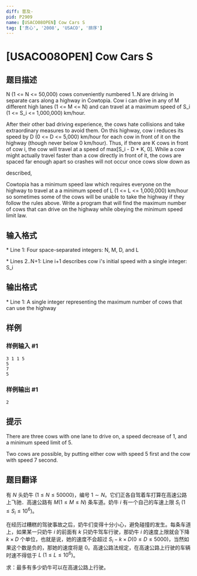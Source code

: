 ```yaml
---
diff: 普及-
pid: P2909
name: [USACO08OPEN] Cow Cars S
tag: ['贪心', '2008', 'USACO', '排序']
---
```

# [USACO08OPEN] Cow Cars S
## 题目描述

N (1 <= N <= 50,000) cows conveniently numbered 1..N are driving in separate cars along a highway in Cowtopia. Cow i can drive in any of M different high lanes (1 <= M <= N) and can travel at a maximum speed of S\_i (1 <= S\_i <= 1,000,000) km/hour.

After their other bad driving experience, the cows hate collisions and take extraordinary measures to avoid them. On this highway, cow i reduces its speed by D (0 <= D <= 5,000) km/hour for each cow in front of it on the highway (though never below 0 km/hour). Thus, if there are K cows in front of cow i, the cow will travel at a speed of max[S\_i - D \* K, 0]. While a cow might actually travel faster than a cow directly in front of it, the cows are spaced far enough apart so crashes will not occur once cows slow down as

described,

Cowtopia has a minimum speed law which requires everyone on the highway to travel at a a minimum speed of L (1 <= L <= 1,000,000) km/hour so sometimes some of the cows will be unable to take the highway if they follow the rules above. Write a program that will find the maximum number of cows that can drive on the highway while obeying the minimum speed limit law.

## 输入格式

\* Line 1: Four space-separated integers: N, M, D, and L

\* Lines 2..N+1: Line i+1 describes cow i's initial speed with a single integer: S\_i

## 输出格式

\* Line 1: A single integer representing the maximum number of cows that can use the highway

## 样例

### 样例输入 #1
```
3 1 1 5 
5 
7 
5 

```
### 样例输出 #1
```
2 

```
## 提示

There are three cows with one lane to drive on, a speed decrease of 1, and a minimum speed limit of 5.


Two cows are possible, by putting either cow with speed 5 first and the cow with speed 7 second.

## 题目翻译

有 $N$ 头奶牛 $(1 \le N \le 50000)$，编号 $1 \sim N$。它们正各自驾着车打算在高速公路上飞驰．高速公路有 $M(1\leq M\leq N)$ 条车道。奶牛 $i$ 有一个自己的车速上限 $S_i  \ (1\leq S_i\leq 10^6)$。

在经历过糟糕的驾驶事故之后，奶牛们变得十分小心，避免碰撞的发生。每条车道上，如果某一只奶牛 $i$ 的前面有 $k$ 只奶牛驾车行驶，那奶牛 $i$ 的速度上限就会下降 $k\times D$ 个单位，也就是说，她的速度不会超过 $S_i - k \times D(0\leq D\leq 5000)$，当然如果这个数是负的，那她的速度将是 $0$。高速公路法规定，在高速公路上行驶的车辆时速不得低于 $L \ (1 \le L \le 10 ^ 6)$。

求：最多有多少奶牛可以在高速公路上行驶。
